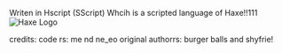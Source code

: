 
Writen in Hscript (SScript) Whcih is a scripted language of Haxe!!111 
![Haxe Logo](https://upload.wikimedia.org/wikipedia/commons/thumb/8/89/Haxe_logo.svg/330px-Haxe_logo.svg.png)

credits:
code rs: me nd ne_eo
original authorrs: burger balls and shyfrie!
